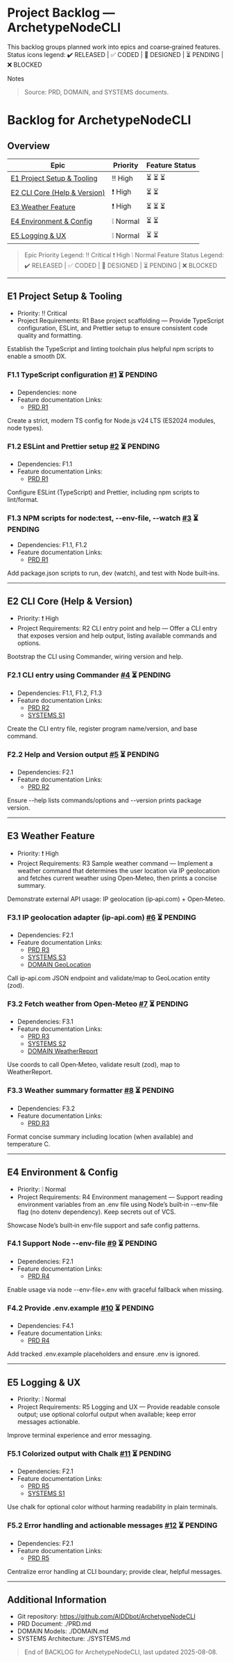 # Project Backlog — ArchetypeNodeCLI

This backlog groups planned work into epics and coarse‑grained features. Status icons legend: ✔️ RELEASED | ✅ CODED | 📝 DESIGNED | ⏳ PENDING | ❌ BLOCKED


Notes

> Source: PRD, DOMAIN, and SYSTEMS documents.
# Backlog for ArchetypeNodeCLI

## Overview

| Epic                                                       | Priority | Feature Status |
| ---------------------------------------------------------- | -------- | -------------- |
| [E1 Project Setup & Tooling](#e1-project-setup--tooling)   | ‼️ High   | ⏳ ⏳ ⏳          |
| [E2 CLI Core (Help & Version)](#e2-cli-core-help--version) | ❗ High   | ⏳ ⏳            |
| [E3 Weather Feature](#e3-weather-feature)                  | ❗ High   | ⏳ ⏳ ⏳          |
| [E4 Environment & Config](#e4-environment--config)         | ❕ Normal | ⏳ ⏳            |
| [E5 Logging & UX](#e5-logging--ux)                         | ❕ Normal | ⏳ ⏳            |


> Epic Priority Legend: ‼️ Critical ❗ High ❕ Normal
> Feature Status Legend: ✔️ RELEASED | ✅ CODED | 📝 DESIGNED | ⏳ PENDING | ❌ BLOCKED

---

## E1 Project Setup & Tooling

- Priority: ‼️ Critical
- Project Requirements: R1 Base project scaffolding — Provide TypeScript configuration, ESLint, and Prettier setup to ensure consistent code quality and formatting.

Establish the TypeScript and linting toolchain plus helpful npm scripts to enable a smooth DX.

### F1.1 TypeScript configuration [#1](https://github.com/AIDDbot/ArchetypeNodeCLI/issues/1) ⏳ PENDING

- Dependencies: none
- Feature documentation Links:
	- [PRD R1](./PRD.md#r1-base-project-scaffolding)

Create a strict, modern TS config for Node.js v24 LTS (ES2024 modules, node types).

### F1.2 ESLint and Prettier setup [#2](https://github.com/AIDDbot/ArchetypeNodeCLI/issues/2) ⏳ PENDING

- Dependencies: F1.1
- Feature documentation Links:
	- [PRD R1](./PRD.md#r1-base-project-scaffolding)

Configure ESLint (TypeScript) and Prettier, including npm scripts to lint/format.

### F1.3 NPM scripts for node:test, --env-file, --watch [#3](https://github.com/AIDDbot/ArchetypeNodeCLI/issues/3) ⏳ PENDING

- Dependencies: F1.1, F1.2
- Feature documentation Links:
	- [PRD R1](./PRD.md#r1-base-project-scaffolding)

Add package.json scripts to run, dev (watch), and test with Node built‑ins.

---

## E2 CLI Core (Help & Version)

- Priority: ❗ High
- Project Requirements: R2 CLI entry point and help — Offer a CLI entry that exposes version and help output, listing available commands and options.

Bootstrap the CLI using Commander, wiring version and help.

### F2.1 CLI entry using Commander [#4](https://github.com/AIDDbot/ArchetypeNodeCLI/issues/4) ⏳ PENDING

- Dependencies: F1.1, F1.2, F1.3
- Feature documentation Links:
	- [PRD R2](./PRD.md#r2-cli-entry-point-and-help)
	- [SYSTEMS S1](./SYSTEMS.md#s1-cli-core)

Create the CLI entry file, register program name/version, and base command.

### F2.2 Help and Version output [#5](https://github.com/AIDDbot/ArchetypeNodeCLI/issues/5) ⏳ PENDING

- Dependencies: F2.1
- Feature documentation Links:
	- [PRD R2](./PRD.md#r2-cli-entry-point-and-help)

Ensure --help lists commands/options and --version prints package version.

---

## E3 Weather Feature

- Priority: ❗ High
- Project Requirements: R3 Sample weather command — Implement a weather command that determines the user location via IP geolocation and fetches current weather using Open‑Meteo, then prints a concise summary.

Demonstrate external API usage: IP geolocation (ip‑api.com) + Open‑Meteo.

### F3.1 IP geolocation adapter (ip-api.com) [#6](https://github.com/AIDDbot/ArchetypeNodeCLI/issues/6) ⏳ PENDING

- Dependencies: F2.1
- Feature documentation Links:
	- [PRD R3](./PRD.md#r3-sample-weather-command)
	- [SYSTEMS S3](./SYSTEMS.md#s3-geolocation-adapter)
	- [DOMAIN GeoLocation](./DOMAIN.md#e4-geolocation)

Call ip-api.com JSON endpoint and validate/map to GeoLocation entity (zod).

### F3.2 Fetch weather from Open‑Meteo [#7](https://github.com/AIDDbot/ArchetypeNodeCLI/issues/7) ⏳ PENDING

- Dependencies: F3.1
- Feature documentation Links:
	- [PRD R3](./PRD.md#r3-sample-weather-command)
	- [SYSTEMS S2](./SYSTEMS.md#s2-weather-feature-module)
	- [DOMAIN WeatherReport](./DOMAIN.md#e3-weatherreport)

Use coords to call Open‑Meteo, validate result (zod), map to WeatherReport.

### F3.3 Weather summary formatter [#8](https://github.com/AIDDbot/ArchetypeNodeCLI/issues/8) ⏳ PENDING

- Dependencies: F3.2
- Feature documentation Links:
	- [PRD R3](./PRD.md#r3-sample-weather-command)

Format concise summary including location (when available) and temperature C.

---

## E4 Environment & Config

- Priority: ❕ Normal
- Project Requirements: R4 Environment management — Support reading environment variables from an .env file using Node’s built‑in --env-file flag (no dotenv dependency). Keep secrets out of VCS.

Showcase Node’s built‑in env‑file support and safe config patterns.

### F4.1 Support Node --env-file [#9](https://github.com/AIDDbot/ArchetypeNodeCLI/issues/9) ⏳ PENDING

- Dependencies: F2.1
- Feature documentation Links:
	- [PRD R4](./PRD.md#r4-environment-management)

Enable usage via node --env-file=.env with graceful fallback when missing.

### F4.2 Provide .env.example [#10](https://github.com/AIDDbot/ArchetypeNodeCLI/issues/10) ⏳ PENDING

- Dependencies: F4.1
- Feature documentation Links:
	- [PRD R4](./PRD.md#r4-environment-management)

Add tracked .env.example placeholders and ensure .env is ignored.

---

## E5 Logging & UX

- Priority: ❕ Normal
- Project Requirements: R5 Logging and UX — Provide readable console output; use optional colorful output when available; keep error messages actionable.

Improve terminal experience and error messaging.

### F5.1 Colorized output with Chalk [#11](https://github.com/AIDDbot/ArchetypeNodeCLI/issues/11) ⏳ PENDING

- Dependencies: F2.1
- Feature documentation Links:
	- [PRD R5](./PRD.md#r5-logging-and-ux)
	- [SYSTEMS S1](./SYSTEMS.md#s1-cli-core)

Use chalk for optional color without harming readability in plain terminals.

### F5.2 Error handling and actionable messages [#12](https://github.com/AIDDbot/ArchetypeNodeCLI/issues/12) ⏳ PENDING

- Dependencies: F2.1
- Feature documentation Links:
	- [PRD R5](./PRD.md#r5-logging-and-ux)

Centralize error handling at CLI boundary; provide clear, helpful messages.

---



## Additional Information

- Git repository: https://github.com/AIDDbot/ArchetypeNodeCLI
- PRD Document: ./PRD.md
- DOMAIN Models: ./DOMAIN.md
- SYSTEMS Architecture: ./SYSTEMS.md

> End of BACKLOG for ArchetypeNodeCLI, last updated 2025-08-08.
